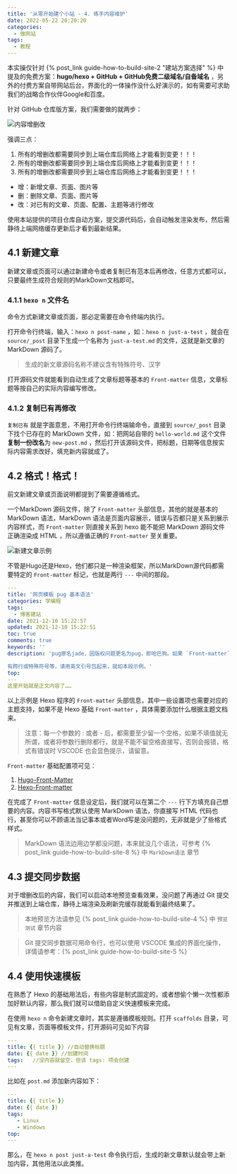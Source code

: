 ```yaml
---
title: '从零开始建个小站 - 4. 练手内容维护'
date: 2022-05-22 20:20:20
categories:
  - 做网站
tags:
  - 教程
---
```


本实操仅针对 {% post_link guide-how-to-build-site-2 "建站方案选择" %} 中提及的免费方案：**hugo/hexo + GitHub + GitHub免费二级域名/自备域名** ，另外的付费方案自带网站后台，界面化的一体操作没什么好演示的，如有需要可求助我们的战略合作伙伴Google和百度。

针对 GitHub 仓库版方案，我们需要做的就两步：

![内容增删改](https://cdn.jsdelivr.net/gh/828767/static/images/github-zsg.png)

强调三点：
1. 所有的增删改都需要同步到上端仓库后网络上才能看到变更！！！
2. 所有的增删改都需要同步到上端仓库后网络上才能看到变更！！！
3. 所有的增删改都需要同步到上端仓库后网络上才能看到变更！！！

- 增：新增文章、页面、图片等
- 删：删除文章、页面、图片等
- 改：对已有的文章、页面、配置、主题等进行修改

使用本站提供的项目仓库自动方案，提交源代码后，会自动触发渲染发布，然后需静待上端网络缓存更新后才看到最新结果。

## 4.1 新建文章
新建文章或页面可以通过新建命令或者复制已有范本后再修改，任意方式都可以，只要最终生成符合规则的MarkDown文档即可。

### 4.1.1 **`hexo n` 文件名**
命令方式新建文章或页面，那必定需要在命令终端内执行。

打开命令行终端，输入：`hexo n post-name` ，如：`hexo n just-a-test` ，就会在 `source/_post` 目录下生成一个名称为 `just-a-test.md` 的文件，这就是新文章的 MarkDown 源码了。

> 生成的新文章源码名称不建议含有特殊符号、汉字

打开源码文件就能看到自动生成了文章标题等基本的 `Front-matter` 信息，文章标题等按自己的实际内容编写修改。

### 4.1.2 **复制已有再修改**
`复制已有` 就是字面意思，不用打开命令行终端输命令，直接到 `source/_post` 目录下找个已存在的 MarkDown 文件，如：把网站自带的 `hello-world.md` 这个文件**复制一份改名**为 `new-post.md` ，然后打开该源码文件，把标题，日期等信息按实际内容需求改好，填充新内容就成了。

## 4.2 **格式！格式！**
前文新建文章或页面说明都提到了需要遵循格式。

一个MarkDown 源码文件，除了 `Front-matter` 头部信息，其他的就是基本的 MarkDown 语法，MarkDown 语法是页面内容展示，错误与否都只是关系到展示内容样式，而 `Front-matter` 则直接关系到 hexo 能不能把 MarkDown 源码文件正确渲染成 HTML ，所以遵循正确的 `Front-matter` 至关重要。

![新建文章示例](https://cdn.jsdelivr.net/gh/828767/static/images/hexo-edit.gif)

不管是Hugo还是Hexo，他们都只是一种渲染框架，所以MarkDown源代码都需要特定的 `Front-matter` 标记，也就是两行 `---` 中间的那段。
```yml
---
title: '网页模板 pug 基本语法'
categories: 学编程
tags:
  - 博客建站
date: 2021-12-10 15:22:57
updated: 2021-12-10 15:22:51
toc: true
comments: true
keywords: ''
description: 'pug原名jade，因版权问题更名为pug，即哈巴狗。如果 `Front-matter` 内容

有跨行或特殊符号等，请用英文引号包起来，就如本段示例。'
top:
---
这里开始就是正文内容了……
```
以上示例是 Hexo 程序的 `Front-matter` 头部信息，其中一些设置项也需要对应的主题支持，如果不是 Hexo 基础 `Front-matter` ，具体需要添加什么根据主题文档来。

> 注意：每一个参数的 : 或者 - 后，都需要至少留一个空格，如果不填值就无所谓，或者将参数行删除都行，就是不能不留空格直接写，否则会报错，格式有错误时 VSCODE 也会显色提示，请留意。

`Front-matter` 基础配置项可见：
1. [Hugo-Front-Matter](https://gohugo.io/content-management/front-matter/)
2. [Hexo-Front-matter](https://hexo.io/zh-cn/docs/front-matter)

在完成了 `Front-matter` 信息设定后，我们就可以在第二个 `---` 行下方填充自己想要的内容。内容书写格式默认使用 MarkDown 语法，你直接写 HTML 代码也行，甚至你可以不顾语法当记事本或者Word写是没问题的，无非就是少了些格式样式。
> MarkDown 语法边用边学都没问题，本来就没几个语法，可参考 {% post_link guide-how-to-build-site-8 %} 中 `MarkDown语法` 章节

## 4.3 提交同步数据
对于增删改后的内容，我们可以启动本地预览查看效果，没问题了再通过 Git 提交并推送到上端仓库，静待上端渲染及刷新完缓存就能看到最终结果了。
> 本地预览方法请参见 {% post_link guide-how-to-build-site-4 %} 中 `预览测试` 章节内容

> Git 提交同步数据可用命令行，也可以使用 VSCODE 集成的界面化操作，详情请参考：{% post_link guide-how-to-build-site-5 %}


## 4.4 使用快速模板

在熟悉了 Hexo 的基础用法后，有些内容是制式固定的，或者想偷个懒一次性都添加好默认内容，那么我们就可以借助自定义快速模板来完成。

在使用 `hexo n` 命令新建文章时，其实是遵循模板规则。打开 `scaffolds` 目录，可见有文章，页面等模板文件，打开源码可见如下内容

```yml
---
title: {{ title }} //自动替换标题
date: {{ date }} //创建时间
tags:	//没内容就留空，但该 tags: 项会创建
---
```

比如在 `post.md` 添加新内容如下：

```yml
---
title: {{ title }}
date: {{ date }}
tags:
   - Linux
   - Windows
top:
---
```

那么，在 `hexo n post just-a-test` 命令执行后，生成的新文章默认就会带上新加内容，其他用法以此类推。

